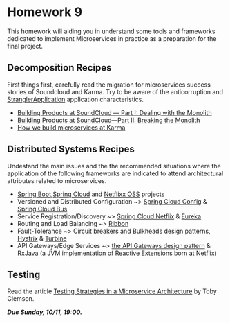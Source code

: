 # Homework 9

This homework will aiding you in understand some tools and frameworks dedicated to implement Microservices in practice as a preparation for the final project.
	
## Decomposition Recipes

First things first, carefully read the migration for microservices success stories of Soundcloud and Karma. Try to be aware of the anticorruption and [StranglerApplication](https://www.martinfowler.com/bliki/StranglerApplication.html) application characteristics.

- [Building Products at SoundCloud — Part I: Dealing with the Monolith](https://developers.soundcloud.com/blog/building-products-at-soundcloud-part-1-dealing-with-the-monolith)
- [Building Products at SoundCloud—Part II: Breaking the Monolith](https://developers.soundcloud.com/blog/building-products-at-soundcloud-part-2-breaking-the-monolith)
- [How we build microservices at Karma](https://blog.karmawifi.com/how-we-build-microservices-at-karma-71497a89bfb4)

## Distributed Systems Recipes

Undestand the main issues and the the recommended situations where the application of the following frameworks are indicated to attend architectural attributes related to microservices.

- [Spring Boot](https://projects.spring.io/spring-boot/),[Spring Cloud](https://projects.spring.io/spring-cloud/) and [Netflixx OSS](https://netflix.github.io/) projects
- Versioned and Distributed Configuration ~> [Spring Cloud Config](https://cloud.spring.io/spring-cloud-config/) & [Spring Cloud Bus](https://cloud.spring.io/spring-cloud-bus/)
- Service Registration/Discovery ~> [Spring Cloud Netflix](https://cloud.spring.io/spring-cloud-netflix/) & [Eureka](https://github.com/Netflix/eureka)
- Routing and Load Balancing ~> [Ribbon](https://github.com/Netflix/ribbon)
- Fault-Tolerance ~> Circuit breakers and Bulkheads design patterns, [Hystrix](https://github.com/Netflix/Hystrix) & [Turbine](https://github.com/Netflix/Turbine)
- API Gateways/Edge Services ~> [the API Gateways design pattern](microservices.io/patterns/apigateway.html) & [RxJava](https://github.com/ReactiveX/RxJava) (a JVM implementation of [Reactive Extensions](http://reactivex.io/) born at Netflix)

## Testing

Read the article [Testing Strategies in a Microservice Architecture](https://martinfowler.com/articles/microservice-testing/) by Toby Clemson.



_**Due Sunday, 10/11, 19:00.**_
